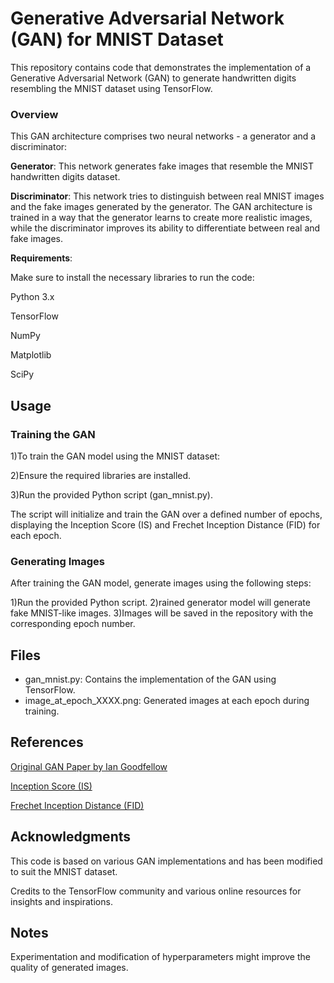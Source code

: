 # Generative Adversarial Network (GAN) for MNIST Dataset
This repository contains code that demonstrates the implementation of a Generative Adversarial Network (GAN) to generate handwritten digits resembling the MNIST dataset using TensorFlow.

### Overview
This GAN architecture comprises two neural networks - a generator and a discriminator:

__Generator__: 
This network generates fake images that resemble the MNIST handwritten digits dataset.

__Discriminator__: This network tries to distinguish between real MNIST images and the fake images generated by the generator.
The GAN architecture is trained in a way that the generator learns to create more realistic images, while the discriminator improves its ability to differentiate between real and fake images.

__Requirements__:

Make sure to install the necessary libraries to run the code:

Python 3.x

TensorFlow

NumPy

Matplotlib

SciPy

## Usage

###  Training the GAN

1)To train the GAN model using the MNIST dataset:

2)Ensure the required libraries are installed.

3)Run the provided Python script (gan_mnist.py).

The script will initialize and train the GAN over a defined number of epochs, displaying the Inception Score (IS) and Frechet Inception Distance (FID) for each epoch.

### Generating Images
After training the GAN model, generate images using the following steps:

1)Run the provided Python script.
2)rained generator model will generate fake MNIST-like images.
3)Images will be saved in the repository with the corresponding epoch number.

## Files
- gan_mnist.py: Contains the implementation of the GAN using TensorFlow.
- image_at_epoch_XXXX.png: Generated images at each epoch during training.
  
## References
[Original GAN Paper by Ian Goodfellow](https://arxiv.org/abs/1406.2661)

[Inception Score (IS)](https://arxiv.org/abs/1606.03498)

[Frechet Inception Distance (FID)](https://arxiv.org/abs/1706.08500)

## Acknowledgments

This code is based on various GAN implementations and has been modified to suit the MNIST dataset.

Credits to the TensorFlow community and various online resources for insights and inspirations.

## Notes
Experimentation and modification of hyperparameters might improve the quality of generated images.
